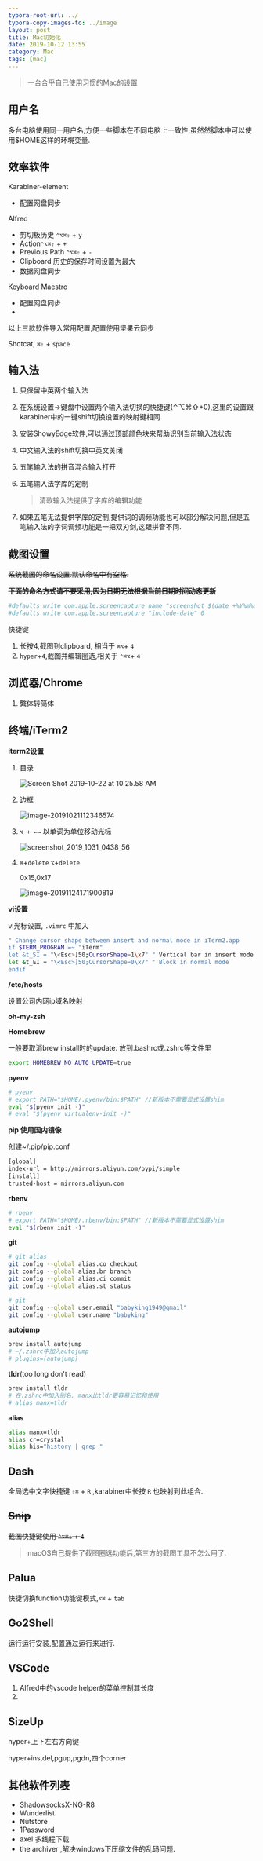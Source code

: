 ```yaml
---
typora-root-url: ../
typora-copy-images-to: ../image
layout: post
title: Mac初始化
date: 2019-10-12 13:55
category: Mac
tags: [mac]
---
```



> 一台合乎自己使用习惯的Mac的设置



## 用户名

多台电脑使用同一用户名,方便一些脚本在不同电脑上一致性,虽然然脚本中可以使用$HOME这样的环境变量.

## 效率软件

Karabiner-element

* 配置网盘同步

Alfred

* 剪切板历史 `⌃⌥⌘⇧` + `y`  
* Action`⌃⌥⌘⇧` +  `+`
* Previous Path `⌃⌥⌘⇧` + `-`
* Clipboard 历史的保存时间设置为最大
* 数据网盘同步

Keyboard Maestro

* 配置网盘同步
* 

以上三款软件导入常用配置,配置使用坚果云同步

Shotcat, `⌘⇧` + `space` 

## 输入法

1. 只保留中英两个输入法

2. 在系统设置->键盘中设置两个输入法切换的快捷键(⌃⌥⌘⇧+0),这里的设置跟karabiner中的一键shift切换设置的映射键相同

3. 安装ShowyEdge软件,可以通过顶部颜色块来帮助识别当前输入法状态

4. 中文输入法的shift切换中英文关闭

5. 五笔输入法的拼音混合输入打开

6. 五笔输入法字库的定制

   > 清歌输入法提供了字库的编辑功能
   
7. 如果五笔无法提供字库的定制,提供词的调频功能也可以部分解决问题,但是五笔输入法的字词调频功能是一把双刃剑,这跟拼音不同.

## 截图设置

~~系统截图的命名设置.默认命名中有空格.~~

~~**下面的命名方式请不要采用,因为日期无法根据当前日期时间动态更新**~~

```sh
#defaults write com.apple.screencapture name "screenshot_$(date +%Y%m%d_%H%M%S)"
#defaults write com.apple.screencapture "include-date" 0
```

快捷键

1. 长按4,截图到clipboard, 相当于 `⌘⌥`+ `4`
2. `hyper`+`4`,截图并编辑圈选,相关于 `⌃⌘⌥`+ `4`



## 浏览器/Chrome

1. 繁体转简体



## 终端/iTerm2

**iterm2设置**

1. 目录

   ![Screen Shot 2019-10-22 at 10.25.58 AM](/image/screenshot_2019_1031_0438_24.png)

   

2. 边框

   ![image-20191021112346574](/image/image-20191021112346574.png)

3. `⌥ + ←→` 以单词为单位移动光标

   ![screenshot_2019_1031_0438_56](/image/screenshot_2019_1031_0438_56.png)
   
4. `⌘`+`delete`  `⌥`+`delete`

   0x15,0x17

   ![image-20191124171900819](/image/image-20191124171900819.png)



**vi设置**

vi光标设置, `.vimrc` 中加入

```sh
" Change cursor shape between insert and normal mode in iTerm2.app
if $TERM_PROGRAM =~ "iTerm"
let &t_SI = "\<Esc>]50;CursorShape=1\x7" " Vertical bar in insert mode
let &t_EI = "\<Esc>]50;CursorShape=0\x7" " Block in normal mode
endif
```



**/etc/hosts**

设置公司内网ip域名映射

**oh-my-zsh**

**Homebrew**

一般要取消brew install时的update. 放到.bashrc或.zshrc等文件里

```sh
export HOMEBREW_NO_AUTO_UPDATE=true
```

**pyenv**

```sh
# pyenv
# export PATH="$HOME/.pyenv/bin:$PATH" //新版本不需要显式设置shim
eval "$(pyenv init -)"
# eval "$(pyenv virtualenv-init -)"
```

**pip 使用国内镜像**

创建~/.pip/pip.conf

```sh
[global]
index-url = http://mirrors.aliyun.com/pypi/simple
[install]
trusted-host = mirrors.aliyun.com
```



**rbenv**

```sh
# rbenv
# export PATH="$HOME/.rbenv/bin:$PATH" //新版本不需要显式设置shim
eval "$(rbenv init -)"
```

**git**

```sh
# git alias
git config --global alias.co checkout
git config --global alias.br branch
git config --global alias.ci commit
git config --global alias.st status

# git 
git config --global user.email "babyking1949@gmail"
git config --global user.name "babyking"
```

**autojump**

```sh
brew install autojump
# ~/.zshrc中加入autojump
# plugins=(autojump)
```

**tldr**(too long don't read)

```sh
brew install tldr
# 在.zshrc中加入别名, manx比tldr更容易记忆和使用  
# alias manx=tldr
```

**alias**

```sh
alias manx=tldr
alias cr=crystal
alias his="history | grep "
```



## Dash

全局选中文字快捷键 `⇧⌘` + `R` ,karabiner中长按 `R` 也映射到此组合.

## ~~Snip~~

~~截图快捷键使用 `⌃⌥⌘⇧` + `4`~~

> macOS自己提供了截图圈选功能后,第三方的截图工具不怎么用了.

## Palua

快捷切换function功能键模式,`⌥⌘` + `tab`

## Go2Shell

运行运行安装,配置通过运行来进行.

## VSCode

1. Alfred中的vscode helper的菜单控制其长度
2. 

## SizeUp

hyper+上下左右方向键

hyper+ins,del,pgup,pgdn,四个corner

## 其他软件列表

* ShadowsocksX-NG-R8
* Wunderlist
* Nutstore
* 1Password
* axel 多线程下载
* the archiver ,解决windows下压缩文件的乱码问题.

